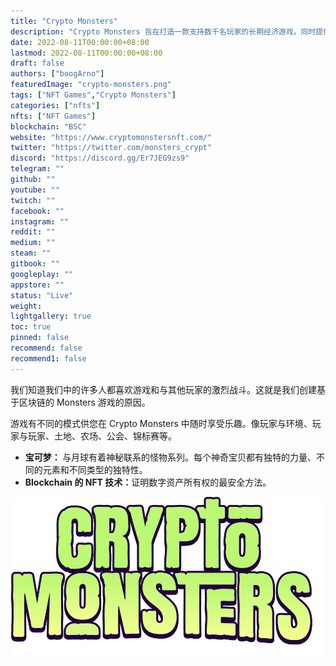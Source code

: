 ```yaml
---
title: "Crypto Monsters"
description: "Crypto Monsters 旨在打造一款支持数千名玩家的长期经济游戏，同时提供舒适和愉快的体验。"
date: 2022-08-11T00:00:00+08:00
lastmod: 2022-08-11T00:00:00+08:00
draft: false
authors: ["boogArno"]
featuredImage: "crypto-monsters.png"
tags: ["NFT Games","Crypto Monsters"]
categories: ["nfts"]
nfts: ["NFT Games"]
blockchain: "BSC"
website: "https://www.cryptomonstersnft.com/"
twitter: "https://twitter.com/monsters_crypt"
discord: "https://discord.gg/Er7JEG9zs9"
telegram: ""
github: ""
youtube: ""
twitch: ""
facebook: ""
instagram: ""
reddit: ""
medium: ""
steam: ""
gitbook: ""
googleplay: ""
appstore: ""
status: "Live"
weight: 
lightgallery: true
toc: true
pinned: false
recommend: false
recommend1: false
---
```

<p>我们知道我们中的许多人都喜欢游戏和与其他玩家的激烈战斗。这就是我们创建基于区块链的 Monsters 游戏的原因。</p>
<p>游戏有不同的模式供您在 Crypto Monsters 中随时享受乐趣。像玩家与环境、玩家与玩家、土地、农场、公会、锦标赛等。</p>
<ul>
  <li><strong>宝可梦： </strong>与月球有着神秘联系的怪物系列。每个神奇宝贝都有独特的力量、不同的元素和不同类型的独特性。</li>
  <li><strong>Blockchain 的 NFT 技术：</strong>证明数字资产所有权的最安全方法。</li>
</ul>

![620d5bed9266a51245149d51_logo](620d5bed9266a51245149d51_logo.png)
